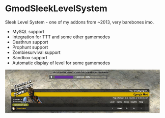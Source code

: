 # GmodSleekLevelSystem
Sleek Level System - one of my addons from ~2013, very barebones imo.

- MySQL support
- Integration for TTT and some other gamemodes
- Deathrun support
- Prophunt support
- Zombiesurvival support
- Sandbox support
- Automatic display of level for some gamemodes

![image](https://raw.githubusercontent.com/Leystryku/GmodSleekLevelSystem/main/assets/1.png)
